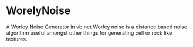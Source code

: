 # WorelyNoise
A Worley Noise Generator in vb.net
Worley noise is a distance based noise algorithm useful amongst other things for generating cell or rock like textures.
